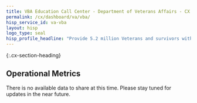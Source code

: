 ```yaml
---
title: VBA Education Call Center - Department of Veterans Affairs - CX CAP Goal Dashboard
permalink: /cx/dashboard/va/vba/
hisp_service_id: va-vba
layout: hisp
logo_type: seal
hisp_profile_headline: "Provide 5.2 million Veterans and survivors with compensation or pension benefits"
---
```


{:.cx-section-heading}
## Operational Metrics

There is no available data to share at this time. Please stay tuned for updates in the near future.
